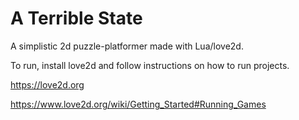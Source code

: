 # A Terrible State

A simplistic 2d puzzle-platformer made with Lua/love2d.

To run, install love2d and follow instructions on how to run projects.

https://love2d.org

https://www.love2d.org/wiki/Getting_Started#Running_Games
